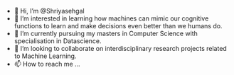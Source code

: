 - 👋 Hi, I’m @Shriyasehgal
- 👀 I’m interested in learning how machines can mimic our cognitive functions to learn and make decisions even better than we humans do.  
- 🌱 I’m currently pursuing my masters in Computer Science with specialisation in Datascience.
- 💞️ I’m looking to collaborate on interdisciplinary research projects related to Machine Learning.
- 📫 How to reach me ...





<!---
Shriyasehgal/Shriyasehgal is a ✨ special ✨ repository because its `README.md` (this file) appears on your GitHub profile.
You can click the Preview link to take a look at your changes.
--->
